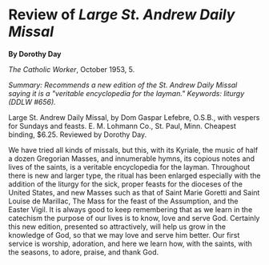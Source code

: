 Review of *Large St. Andrew Daily Missal*
=========================================

**By Dorothy Day**

*The Catholic Worker*, October 1953, 5.

*Summary: Recommends a new edition of the St. Andrew Daily Missal saying
it is a "veritable encyclopedia for the layman." Keywords: liturgy (DDLW
\#656).*

Large St. Andrew Daily Missal, by Dom Gaspar Lefebre, O.S.B., with
vespers for Sundays and feasts. E. M. Lohmann Co., St. Paul, Minn.
Cheapest binding, \$6.25. Reviewed by Dorothy Day.

We have tried all kinds of missals, but this, with its Kyriale, the
music of half a dozen Gregorian Masses, and innumerable hymns, its
copious notes and lives of the saints, is a veritable encyclopedia for
the layman. Throughout there is new and larger type, the ritual has been
enlarged especially with the addition of the liturgy for the sick,
proper feasts for the dioceses of the United States, and new Masses such
as that of Saint Marie Goretti and Saint Louise de Marillac, The Mass
for the feast of the Assumption, and the Easter Vigil. It is always good
to keep remembering that as we learn in the catechism the purpose of our
lives is to know, love and serve God. Certainly this new edition,
presented so attractively, will help us grow in the knowledge of God, so
that we may love and serve him better. Our first service is worship,
adoration, and here we learn how, with the saints, with the seasons, to
adore, praise, and thank God.

